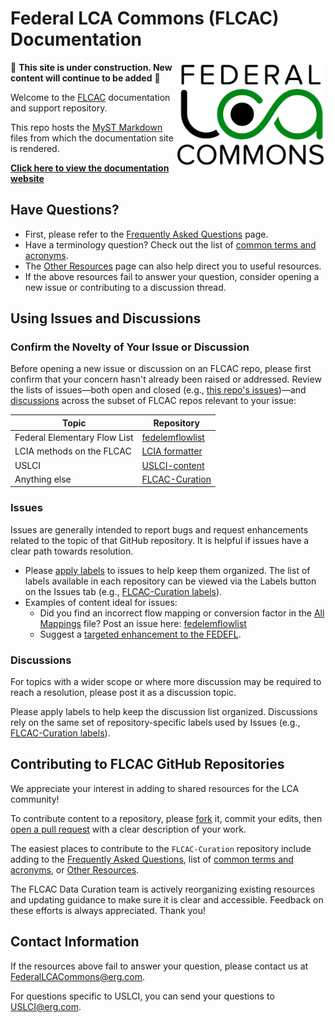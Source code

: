 # Federal LCA Commons (FLCAC) Documentation
<img src="docs/img/lca_logo.png" align="right" width="240" />
<div align="center">
  <picture>
    <source media="(prefers-color-scheme: dark)" srcset="docs/img/lca_logo_invert.png">
    <source media="(prefers-color-scheme: light)" srcset="docs/img/lca_logo.png">
  </picture>

<!-- [FLCAC Website] | [Getting started] | [Learn] | [Reference] -->
</div>

<!-- [FLCAC Website]: https://lcacommons.gov -->
<!-- [Getting Started]: https:// -->
<!-- [Learn]: https:// -->
<!-- [Reference]: https:// -->

🚧 **This site is under construction. New content will continue to be added** 🚧

Welcome to the [FLCAC](https://lcacommons.gov) documentation and support repository.

This repo hosts the [MyST Markdown](https://mystmd.org/) files from which the documentation site is rendered.

[**Click here to view the documentation website**](https://flcac-admin.github.io/FLCAC-Curation/)


## Have Questions?

- First, please refer to the [Frequently Asked Questions](FAQ.md) page.
- Have a terminology question? Check out the list of [common terms and acronyms](CommonTermAcronyms.md).
- The [Other Resources](OtherResources.md) page can also help direct you to useful resources.
- If the above resources fail to answer your question, consider opening a new issue or contributing to a discussion thread.

## Using Issues and Discussions

### Confirm the Novelty of Your Issue or Discussion
Before opening a new issue or discussion on an FLCAC repo, please first confirm that your concern hasn't already been raised or addressed. Review the lists of issues—both open and closed (e.g., [this repo's issues](https://github.com/FLCAC-admin/FLCAC-Curation/issues?q=))—and [discussions](https://github.com/FLCAC-admin/FLCAC-Curation/discussions) across the subset of FLCAC repos relevant to your issue:

 Topic | Repository
 --- | ---
 Federal Elementary Flow List | [fedelemflowlist](https://github.com/USEPA/fedelemflowlist)
 LCIA methods on the FLCAC | [LCIA formatter](https://github.com/USEPA/LCIAformatter)
 USLCI | [USLCI-content](https://github.com/FLCAC-admin/uslci-content)
 Anything else | [FLCAC-Curation](https://github.com/FLCAC-admin/FLCAC-Curation)


### Issues
Issues are generally intended to report bugs and request enhancements related to the topic of that GitHub repository.
It is helpful if issues have a clear path towards resolution.

- Please [apply labels](https://docs.github.com/en/issues/using-labels-and-milestones-to-track-work/managing-labels#applying-a-label) to issues to help keep them organized. The list of labels available in each repository can be viewed via the Labels button on the Issues tab (e.g., [FLCAC-Curation labels](https://github.com/FLCAC-admin/FLCAC-Curation/labels)).
- Examples of content ideal for issues:
  - Did you find an incorrect flow mapping or conversion factor in the [All Mappings](https://dmap-data-commons-ord.s3.amazonaws.com/fedelemflowlist/All_Mappings.xlsx) file?
    Post an issue here: [fedelemflowlist](https://github.com/USEPA/fedelemflowlist)
  - Suggest a [targeted enhancement to the FEDEFL](https://github.com/USEPA/fedelemflowlist/issues/137).

### Discussions
For topics with a wider scope or where more discussion may be required to reach a resolution, please post it as a discussion topic.

Please apply labels to help keep the discussion list organized.
Discussions rely on the same set of repository-specific labels used by Issues (e.g., [FLCAC-Curation labels](https://github.com/FLCAC-admin/FLCAC-Curation/labels)).


## Contributing to FLCAC GitHub Repositories

We appreciate your interest in adding to shared resources for the LCA community!

To contribute content to a repository, please [fork](https://docs.github.com/en/pull-requests/collaborating-with-pull-requests/working-with-forks/about-forks) it, commit your edits, then [open a pull request](https://docs.github.com/en/pull-requests/collaborating-with-pull-requests/proposing-changes-to-your-work-with-pull-requests/creating-a-pull-request-from-a-fork) with a clear description of your work.

The easiest places to contribute to the `FLCAC-Curation` repository include adding to the [Frequently Asked Questions](FAQ.md), list of [common terms and acronyms](CommonTermAcronyms.md), or  [Other Resources](OtherResources.md).

The FLCAC Data Curation team is actively reorganizing existing resources and updating guidance to make sure it is clear and accessible. Feedback on these efforts is always appreciated. Thank you!


## Contact Information
If the resources above fail to answer your question, please contact us at FederalLCACommons@erg.com.

For questions specific to USLCI, you can send your questions to USLCI@erg.com.
